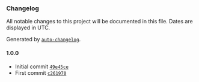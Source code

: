 ### Changelog

All notable changes to this project will be documented in this file. Dates are displayed in UTC.

Generated by [`auto-changelog`](https://github.com/CookPete/auto-changelog).

#### 1.0.0

- Initial commit [`49e45ce`](https://github.com/ChrisCodesThings/rgba-color-to-css-hex/commit/49e45ce059de2e4ca02cafb0db57f42365610d38)
- First commit [`c261970`](https://github.com/ChrisCodesThings/rgba-color-to-css-hex/commit/c261970721b6459b6d1c4c0f3ac9026821029e9f)
